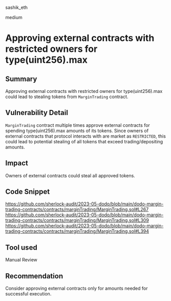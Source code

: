 sashik_eth

medium

# Approving external contracts with restricted owners for type(uint256).max

## Summary

Approving external contracts with restricted owners for type(uint256).max could lead to stealing tokens from `MarginTrading` contract.

## Vulnerability Detail

`MarginTrading` contract multiple times approve external contracts for spending type(uint256).max amounts of its tokens.
Since owners of external contracts that protocol interacts with are market as `RESTRICTED`, this could lead to potential stealing of all tokens that exceed trading/depositing amounts. 

## Impact

Owners of external contracts could steal all approved tokens.

## Code Snippet

https://github.com/sherlock-audit/2023-05-dodo/blob/main/dodo-margin-trading-contracts/contracts/marginTrading/MarginTrading.sol#L267
https://github.com/sherlock-audit/2023-05-dodo/blob/main/dodo-margin-trading-contracts/contracts/marginTrading/MarginTrading.sol#L309
https://github.com/sherlock-audit/2023-05-dodo/blob/main/dodo-margin-trading-contracts/contracts/marginTrading/MarginTrading.sol#L394

## Tool used

Manual Review

## Recommendation

Consider approving external contracts only for amounts needed for successful execution.
